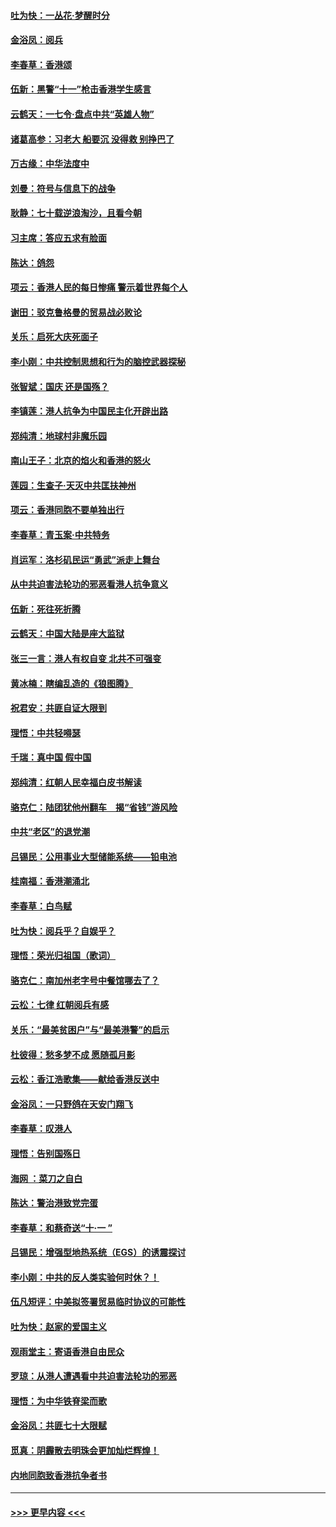 #### [吐为快：一丛花‧梦醒时分](../pages/nsc993/n11567491.md?t=10041555) 
#### [金浴凤：阅兵](../pages/nsc993/n11567454.md?t=10041555) 
#### [李春草：香港颂](../pages/nsc993/n11567444.md?t=10041555) 
#### [伍新：黑警“十一”枪击香港学生感言](../pages/nsc993/n11567426.md?t=10041555) 
#### [云鹤天：一七令‧盘点中共“英雄人物”](../pages/nsc993/n11567091.md?t=10041555) 
#### [诸葛高参：习老大 船要沉 没得救 别挣巴了](../pages/nsc993/n11566976.md?t=10041555) 
#### [万古缘：中华法度中](../pages/nsc993/n11566726.md?t=10041555) 
#### [刘曼：符号与信息下的战争](../pages/nsc993/n11564655.md?t=10041555) 
#### [耿静：七十载逆浪淘沙，且看今朝](../pages/nsc993/n11564520.md?t=10041555) 
#### [习主席：答应五求有脸面](../pages/nsc993/n11563953.md?t=10041555) 
#### [陈达：鸽怨](../pages/nsc993/n11561879.md?t=10041555) 
#### [项云：香港人民的每日惨痛  警示着世界每个人](../pages/nsc993/n11559273.md?t=10041555) 
#### [谢田：驳克鲁格曼的贸易战必败论](../pages/nsc993/n11555840.md?t=10041555) 
#### [关乐：启死大庆死面子](../pages/nsc993/n11556823.md?t=10041555) 
#### [李小刚：中共控制思想和行为的脑控武器探秘](../pages/nsc993/n11556776.md?t=10041555) 
#### [张智斌：国庆  还是国殇？](../pages/nsc993/n11556617.md?t=10041555) 
#### [李镇莲：港人抗争为中国民主化开辟出路](../pages/nsc993/n11556570.md?t=10041555) 
#### [郑纯清：地球村非魔乐园](../pages/nsc993/n11555415.md?t=10041555) 
#### [南山王子：北京的焰火和香港的怒火](../pages/nsc993/n11555318.md?t=10041555) 
#### [莲园：生查子·天灭中共匡扶神州](../pages/nsc993/n11555302.md?t=10041555) 
#### [项云：香港同胞不要单独出行](../pages/nsc993/n11555276.md?t=10041555) 
#### [李春草：青玉案‧中共特务](../pages/nsc993/n11552356.md?t=10041555) 
#### [肖运军：洛杉矶民运“勇武”派走上舞台](../pages/nsc993/n11551595.md?t=10041555) 
#### [从中共迫害法轮功的邪恶看港人抗争意义](../pages/nsc993/n11540858.md?t=10041555) 
#### [伍新：死往死折腾](../pages/nsc993/n11550174.md?t=10041555) 
#### [云鹤天：中国大陆是座大监狱](../pages/nsc993/n11550155.md?t=10041555) 
#### [张三一言：港人有权自变 北共不可强变](../pages/nsc993/n11550132.md?t=10041555) 
#### [黄冰楠：瞎编乱造的《狼图腾》](../pages/nsc993/n11550082.md?t=10041555) 
#### [祝君安：共匪自证大限到](../pages/nsc993/n11550041.md?t=10041555) 
#### [理悟：中共轻嘚瑟](../pages/nsc993/n11547978.md?t=10041555) 
#### [千瑞：真中国 假中国](../pages/nsc993/n11547865.md?t=10041555) 
#### [郑纯清：红朝人民幸福白皮书解读](../pages/nsc993/n11547499.md?t=10041555) 
#### [骆克仁：陆团犹他州翻车　揭“省钱”游风险](../pages/nsc993/n11546977.md?t=10041555) 
#### [中共“老区”的退党潮](../pages/nsc993/n11545995.md?t=10041555) 
#### [吕锡民：公用事业大型储能系统——铅电池](../pages/nsc993/n11545701.md?t=10041555) 
#### [桂南福：香港潮涌北](../pages/nsc993/n11545682.md?t=10041555) 
#### [李春草：白鸟赋](../pages/nsc993/n11545663.md?t=10041555) 
#### [吐为快：阅兵乎？自娱乎？](../pages/nsc993/n11545625.md?t=10041555) 
#### [理悟：荣光归祖国（歌词）](../pages/nsc993/n11545616.md?t=10041555) 
#### [骆克仁：南加州老字号中餐馆哪去了？](../pages/nsc993/n11545120.md?t=10041555) 
#### [云松：七律 红朝阅兵有感](../pages/nsc993/n11542394.md?t=10041555) 
#### [关乐：“最美贫困户”与“最美港警”的启示](../pages/nsc993/n11542252.md?t=10041555) 
#### [杜彼得：愁多梦不成 愿随孤月影](../pages/nsc993/n11540296.md?t=10041555) 
#### [云松：香江浩歌集——献给香港反送中](../pages/nsc993/n11540149.md?t=10041555) 
#### [金浴凤：一只野鸽在天安门翔飞](../pages/nsc993/n11540280.md?t=10041555) 
#### [李春草：叹港人](../pages/nsc993/n11540119.md?t=10041555) 
#### [理悟：告别国殇日](../pages/nsc993/n11539610.md?t=10041555) 
#### [海网 ：菜刀之自白](../pages/nsc993/n11539597.md?t=10041555) 
#### [陈达：警治港致党完蛋](../pages/nsc993/n11538127.md?t=10041555) 
#### [李春草：和蔡奇送“十·一 ”](../pages/nsc993/n11537810.md?t=10041555) 
#### [吕锡民：增强型地热系统（EGS）的诱震探讨](../pages/nsc993/n11537765.md?t=10041555) 
#### [李小刚：中共的反人类实验何时休？！](../pages/nsc993/n11537669.md?t=10041555) 
#### [伍凡短评：中美拟签署贸易临时协议的可能性](../pages/nsc993/n11536773.md?t=10041555) 
#### [吐为快：赵家的爱国主义](../pages/nsc993/n11536750.md?t=10041555) 
#### [观雨堂主：寄语香港自由民众](../pages/nsc993/n11536735.md?t=10041555) 
#### [罗琼：从港人遭遇看中共迫害法轮功的邪恶](../pages/nsc993/n11507862.md?t=10041555) 
#### [理悟：为中华铁脊梁而歌](../pages/nsc993/n11534458.md?t=10041555) 
#### [金浴凤：共匪七十大限赋](../pages/nsc993/n11534434.md?t=10041555) 
#### [觅真：阴霾散去明珠会更加灿烂辉煌！](../pages/nsc993/n11531858.md?t=10041555) 
#### [内地同胞致香港抗争者书](../pages/nsc993/n11531645.md?t=10041555) 

----
#### [ >>> 更早内容 <<< ](../indexes/nsc993-earlier.md)
